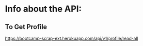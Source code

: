 # Info about the API:

## To Get Profile

https://bootcamp-scrap-ext.herokuapp.com/api/v1/profile/read-all
